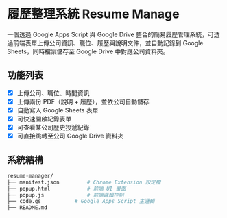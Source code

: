 # 履歷整理系統 Resume Manage

一個透過 Google Apps Script 與 Google Drive 整合的簡易履歷管理系統，可透過前端表單上傳公司資訊、職位、履歷與說明文件，並自動記錄到 Google Sheets，同時檔案儲存至 Google Drive 中對應公司資料夾。

## 功能列表

- [x] 上傳公司、職位、時間資訊
- [x] 上傳兩份 PDF（說明 + 履歷），並依公司自動儲存
- [x] 自動寫入 Google Sheets 表單
- [x] 可快速開啟紀錄表單
- [x] 可查看某公司歷史投遞紀錄
- [x] 可直接跳轉至公司 Google Drive 資料夾

## 系統結構

```bash
resume-manager/
├── manifest.json         # Chrome Extension 設定檔
├── popup.html            # 前端 UI 畫面
├── popup.js              # 前端邏輯控制
├── code.gs           # Google Apps Script 主邏輯
├── README.md
